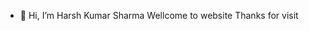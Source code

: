 - 👋 Hi, I’m Harsh Kumar Sharma
Wellcome to website
Thanks for visit


<!---
harsh12160/harsh12160 is a ✨ special ✨ repository because its `README.md` (this file) appears on your GitHub profile.
You can click the Preview link to take a look at your changes.
--->
